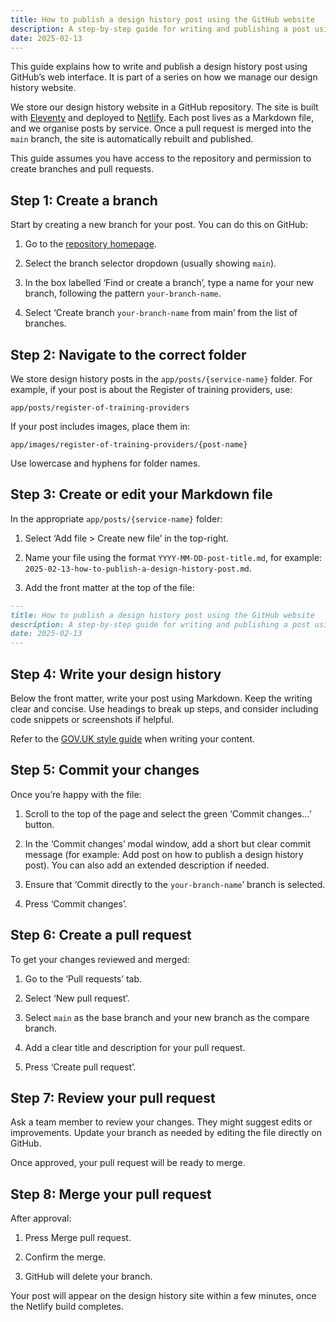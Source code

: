 ```yaml
---
title: How to publish a design history post using the GitHub website
description: A step-by-step guide for writing and publishing a post using GitHub’s web interface
date: 2025-02-13
---
```


This guide explains how to write and publish a design history post using GitHub’s web interface. It is part of a series on how we manage our design history website.

We store our design history website in a GitHub repository. The site is built with [Eleventy](https://www.11ty.dev/) and deployed to [Netlify](https://www.netlify.com/). Each post lives as a Markdown file, and we organise posts by service. Once a pull request is merged into the `main` branch, the site is automatically rebuilt and published.

This guide assumes you have access to the repository and permission to create branches and pull requests.

## Step 1: Create a branch

Start by creating a new branch for your post. You can do this on GitHub:

1. Go to the [repository homepage](https://github.com/DFE-Digital/bat-design-history/).

2. Select the branch selector dropdown (usually showing `main`).

3. In the box labelled ‘Find or create a branch’, type a name for your new branch, following the pattern `your-branch-name`.

4. Select ‘Create branch `your-branch-name` from main’ from the list of branches.

## Step 2: Navigate to the correct folder

We store design history posts in the `app/posts/{service-name}` folder. For example, if your post is about the Register of training providers, use:

```text
app/posts/register-of-training-providers
```

If your post includes images, place them in:

```text
app/images/register-of-training-providers/{post-name}
```

Use lowercase and hyphens for folder names.

## Step 3: Create or edit your Markdown file

In the appropriate `app/posts/{service-name}` folder:

1. Select ‘Add file > Create new file’ in the top-right.

2. Name your file using the format `YYYY-MM-DD-post-title.md`, for example:
 `2025-02-13-how-to-publish-a-design-history-post.md`.

3. Add the front matter at the top of the file:

```md
---
title: How to publish a design history post using the GitHub website
description: A step-by-step guide for writing and publishing a post using GitHub’s web interface
date: 2025-02-13
---
```

## Step 4: Write your design history

Below the front matter, write your post using Markdown. Keep the writing clear and concise. Use headings to break up steps, and consider including code snippets or screenshots if helpful.

Refer to the [GOV.UK style guide](https://www.gov.uk/guidance/style-guide) when writing your content.

## Step 5: Commit your changes

Once you’re happy with the file:

1. Scroll to the top of the page and select the green ‘Commit changes...’ button.

2. In the ‘Commit changes’ modal window, add a short but clear commit message (for example: Add post on how to publish a design history post). You can also add an extended description if needed.

3. Ensure that ‘Commit directly to the `your-branch-name`’ branch is selected.

4. Press ‘Commit changes’.

## Step 6: Create a pull request

To get your changes reviewed and merged:

1. Go to the ‘Pull requests’ tab.

2. Select ‘New pull request’.

3. Select `main` as the base branch and your new branch as the compare branch.

4. Add a clear title and description for your pull request.

5. Press ‘Create pull request’.

## Step 7: Review your pull request

Ask a team member to review your changes. They might suggest edits or improvements. Update your branch as needed by editing the file directly on GitHub.

Once approved, your pull request will be ready to merge.

## Step 8: Merge your pull request

After approval:

1. Press Merge pull request.

2. Confirm the merge.

3. GitHub will delete your branch.

Your post will appear on the design history site within a few minutes, once the Netlify build completes.
